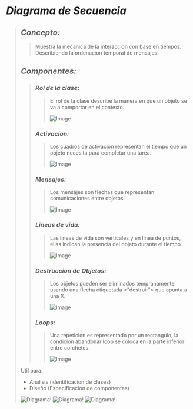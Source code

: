 
# ***Diagrama de Secuencia***
> ## ***Concepto:***
>> Muestra la mecanica de la interaccion con base en tiempos. Describiendo la ordenacion temporal de mensajes.
>>
>
> ## ***Componentes:***
>> ### ***Rol de la clase:***
>>> El rol de la clase describe la manera en que un objeto se va a comportar en el contexto.
>>>
>>> ![Image](/assets/Rol-Clase.PNG)
>> ### ***Activacion:***
>>> Los cuadros de activacion representan el tiempo que un objeto necesita para completar una tarea.
>>>
>>> ![Image](/assets/Activacion.PNG)
>> ### ***Mensajes:***
>>> Los mensajes son flechas que representan comunicaciones entre objetos.
>>>
>>> ![Image](/assets/Mensajes.PNG)
>>>
>> ### ***Lineas de vida:***
>>> Las lineas de vida son verticales y en linea de puntos, ellas indican la presencia del objeto durante el tiempo.
>>>
>>> ![Image](/assets/LineasVida.PNG)
>>>
>> ### ***Destruccion de Objetos:***
>>> Los objetos pueden ser eliminados tempranamente usando una flecha etiquetada <"destruir"> que apunta a una X.
>>>
>>> ![Image](/assets/Destrucccion-objetos.PNG)
>>>
>> ### ***Loops:***
>>> Una repeticion es representado por un rectangulo, la condicion abandonar loop se coloca en la parte inferior entre corchetes.
>>>
>>> ![Image](/assets/Loops.PNG)
>>>
>> 
> Util para:
> - Analisis (identificacion de clases)
> - Diseño (Especificacion de componentes)
>
> ![Diagrama!](/assets/Diagrama-Secuencia.PNG)
> ![Diagrama!](/assets/Diagrama-Secuencia-Elements.PNG)
> ![Diagrama!](/assets/Diagrama-Secuencia-View.PNG)
